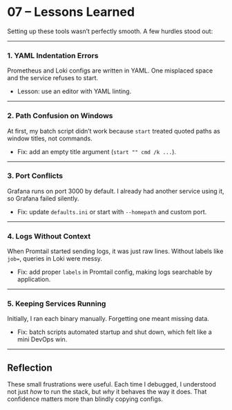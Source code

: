 # 07 – Lessons Learned

Setting up these tools wasn’t perfectly smooth. A few hurdles stood out:

---

### 1. YAML Indentation Errors
Prometheus and Loki configs are written in YAML. One misplaced space and the service refuses to start.  
- Lesson: use an editor with YAML linting.

---

### 2. Path Confusion on Windows
At first, my batch script didn’t work because `start` treated quoted paths as window titles, not commands.  
- Fix: add an empty title argument (`start "" cmd /k ...`).  

---

### 3. Port Conflicts
Grafana runs on port 3000 by default. I already had another service using it, so Grafana failed silently.  
- Fix: update `defaults.ini` or start with `--homepath` and custom port.  

---

### 4. Logs Without Context
When Promtail started sending logs, it was just raw lines. Without labels like `job=`, queries in Loki were messy.  
- Fix: add proper `labels` in Promtail config, making logs searchable by application.  

---

### 5. Keeping Services Running
Initially, I ran each binary manually. Forgetting one meant missing data.  
- Fix: batch scripts automated startup and shut down, which felt like a mini DevOps win.

---

## Reflection
These small frustrations were useful. Each time I debugged, I understood not just *how* to run the stack, but *why* it behaves the way it does. That confidence matters more than blindly copying configs.
